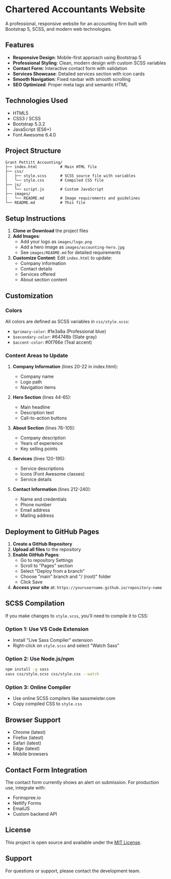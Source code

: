 # Chartered Accountants Website

A professional, responsive website for an accounting firm built with Bootstrap 5, SCSS, and modern web technologies.

## Features

- **Responsive Design**: Mobile-first approach using Bootstrap 5
- **Professional Styling**: Clean, modern design with custom SCSS variables
- **Contact Form**: Interactive contact form with validation
- **Services Showcase**: Detailed services section with icon cards
- **Smooth Navigation**: Fixed navbar with smooth scrolling
- **SEO Optimized**: Proper meta tags and semantic HTML

## Technologies Used

- HTML5
- CSS3 / SCSS
- Bootstrap 5.3.2
- JavaScript (ES6+)
- Font Awesome 6.4.0

## Project Structure

```
Grant Pettitt Accounting/
├── index.html          # Main HTML file
├── css/
│   ├── style.scss      # SCSS source file with variables
│   └── style.css       # Compiled CSS file
├── js/
│   └── script.js       # Custom JavaScript
├── images/
│   └── README.md       # Image requirements and guidelines
└── README.md           # This file
```

## Setup Instructions

1. **Clone or Download** the project files
2. **Add Images**:
   - Add your logo as `images/logo.png`
   - Add a hero image as `images/accounting-hero.jpg`
   - See `images/README.md` for detailed requirements
3. **Customize Content**: Edit `index.html` to update:
   - Company information
   - Contact details
   - Services offered
   - About section content

## Customization

### Colors

All colors are defined as SCSS variables in `css/style.scss`:

- `$primary-color`: #1e3a8a (Professional blue)
- `$secondary-color`: #64748b (Slate gray)
- `$accent-color`: #0f766e (Teal accent)

### Content Areas to Update

1. **Company Information** (lines 20-22 in index.html):

   - Company name
   - Logo path
   - Navigation items

2. **Hero Section** (lines 44-65):

   - Main headline
   - Description text
   - Call-to-action buttons

3. **About Section** (lines 76-105):

   - Company description
   - Years of experience
   - Key selling points

4. **Services** (lines 120-195):

   - Service descriptions
   - Icons (Font Awesome classes)
   - Service details

5. **Contact Information** (lines 212-240):
   - Name and credentials
   - Phone number
   - Email address
   - Mailing address

## Deployment to GitHub Pages

1. **Create a GitHub Repository**
2. **Upload all files** to the repository
3. **Enable GitHub Pages**:
   - Go to repository Settings
   - Scroll to "Pages" section
   - Select "Deploy from a branch"
   - Choose "main" branch and "/ (root)" folder
   - Click Save
4. **Access your site** at: `https://yourusername.github.io/repository-name`

## SCSS Compilation

If you make changes to `style.scss`, you'll need to compile it to CSS:

### Option 1: Use VS Code Extension

- Install "Live Sass Compiler" extension
- Right-click on `style.scss` and select "Watch Sass"

### Option 2: Use Node.js/npm

```bash
npm install -g sass
sass css/style.scss css/style.css --watch
```

### Option 3: Online Compiler

- Use online SCSS compilers like sassmeister.com
- Copy compiled CSS to `style.css`

## Browser Support

- Chrome (latest)
- Firefox (latest)
- Safari (latest)
- Edge (latest)
- Mobile browsers

## Contact Form Integration

The contact form currently shows an alert on submission. For production use, integrate with:

- Formspree.io
- Netlify Forms
- EmailJS
- Custom backend API

## License

This project is open source and available under the [MIT License](LICENSE).

## Support

For questions or support, please contact the development team.
